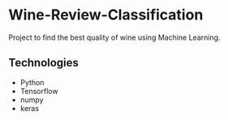 # Wine-Review-Classification
Project to find the best quality of wine using Machine Learning.
## Technologies
- Python
- Tensorflow
- numpy
- keras

